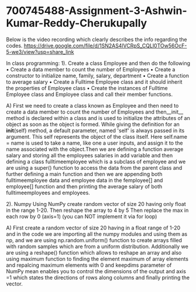 # 700745488-Assignment-3-Ashwin-Kumar-Reddy-Cherukupally

Below is the video recording which clearly describes the info regarding the codes.
https://drive.google.com/file/d/1SN2AS4lVCRpS_CQLl0TOw56OcF-5-we3/view?usp=share_link

In class programming:
1). Create a class Employee and then do the following
    • Create a data member to count the number of Employees
    • Create a constructor to initialize name, family, salary, department
    • Create a function to average salary
    • Create a Fulltime Employee class and it should inherit the properties of Employee class
    • Create the instances of Fulltime Employee class and Employee class and call their member functions.
    
A) First we need to create a class known as Employee and then need to create a data member to count the number of Employees and then__init__ method is declared within a class and is used to initialize the attributes of an object as soon as the object is formed. While giving the definition for an __init__(self) method, a default parameter, named 'self' is always passed in its argument. This self represents the object of the class itself. Here self.name = name is used to take a name, like one a user inputs, and assign it to the name associated with the object.Then we are defining a function average salary and storing all the employees salaries in add variable and then defining a class fulltimeemployee which is a subclass of employee and we are using a super() function to access the data from the parent class and further defining a main function and then we are appending both fulltimeemployee data and employee data in the femployee[] and employee[] function and then printing the average salary of both fulltimeemployees and employees.


2). Numpy
Using NumPy create random vector of size 20 having only float in the range 1-20.
Then reshape the array to 4 by 5
Then replace the max in each row by 0 (axis=1)
(you can NOT implement it via for loop)

A) First create a random vector of size 20 having in a float range of 1-20 and in the code we are importing all the numpy modules and using them as np, and we are using np.random.uniform() function to create arrays filled with random samples which are from a uniform distribution. Additionally we are using a reshape() function which allows to reshape an array and also using maximum function to finding the element maximum of array elements and repalcing maximum elements with 0 and keepdims parameter of NumPy mean enables you to control the dimensions of the output and axis =1 which states the directions of rows along columns and finally printing the vector.
